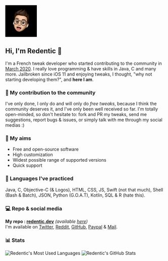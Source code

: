 <img src="https://github.com/RedenticDev/RedenticDev/blob/master/Me.png?raw=true" width=100 alt="Redentic's Profile Picture">

## Hi, I'm Redentic 👋

I'm a French tweak developer who started contributing to the community in [March 2020](https://github.com/RedenticDev/SBColors). I really love programming & have skills in Java, C and many more. Jailbroken since iOS 11 and enjoying tweaks, I thought, "why not starting developing them?", and **here I am**.

### 🙌 My contribution to the community

I've only done, I only do and will only do *free tweaks*, because I think the community deserves it, and I've only been well received so far. I'm totally open-minded, so don't hesitate to: fork and PR my tweaks, send me suggestions, report bugs & issues, or simply talk with me through my social medias :)

### 🎯 My aims

- Free and open-source software
- High customization
- Widest possible range of supported versions
- Quick support

### 📖 Languages I've practiced

Java, C, Objective-C (& Logos), HTML, CSS, JS, Swift (not that much), Shell (Bash & Batch), JSON, Python (G.O.A.T), Kotlin, SQL & R (hate this).

### 💻 Repo & social media

**My repo : [redentic.dev](https://redentic.dev)** *(available [here](https://github.com/RedenticDev/Repo))*  
I'm available on [Twitter](https://twitter.com/RedenticDev), [Reddit](https://www.reddit.com/user/redentic), [GitHub](https://github.com/RedenticDev), [Paypal](https://www.paypal.me/redenticdev) & [Mail](mailto:hello@redentic.dev).

### 📊 Stats

<span>
  <img src="https://github-readme-stats.vercel.app/api/top-langs/?username=RedenticDev&hide=Makefile&layout=compact&hide_border=true&theme=react&bg_color=30,659999,f4791f&title_color=fff&text_color=fff" alt="Redentic's Most Used Languages">
  <img src="https://github-readme-stats.vercel.app/api?username=RedenticDev&hide_title=true&show_icons=true&hide_border=true&line_height=25&count_private=true&include_all_commits=true&bg_color=30,f4791f,659999&title_color=fff&text_color=fff&icon_color=fff" alt="Redentic's GitHub Stats">
</span>
